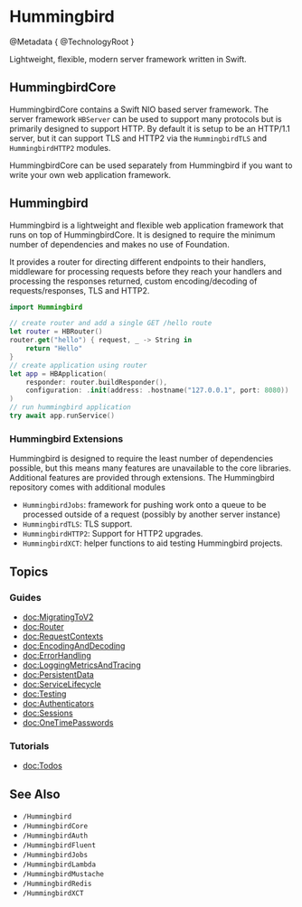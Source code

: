 # Hummingbird

@Metadata {
    @TechnologyRoot
}

Lightweight, flexible, modern server framework written in Swift.

## HummingbirdCore

HummingbirdCore contains a Swift NIO based server framework. The server framework `HBServer` can be used to support many protocols but is primarily designed to support HTTP. By default it is setup to be an HTTP/1.1 server, but it can support TLS and HTTP2 via the `HummingbirdTLS` and `HummingbirdHTTP2` modules.

HummingbirdCore can be used separately from Hummingbird if you want to write your own web application framework.

## Hummingbird

Hummingbird is a lightweight and flexible web application framework that runs on top of HummingbirdCore. It is designed to require the minimum number of dependencies and makes no use of Foundation.

It provides a router for directing different endpoints to their handlers, middleware for processing requests before they reach your handlers and processing the responses returned, custom encoding/decoding of requests/responses, TLS and HTTP2.

```swift
import Hummingbird

// create router and add a single GET /hello route
let router = HBRouter()
router.get("hello") { request, _ -> String in
    return "Hello"
}
// create application using router
let app = HBApplication(
    responder: router.buildResponder(),
    configuration: .init(address: .hostname("127.0.0.1", port: 8080))
)
// run hummingbird application
try await app.runService()
```

### Hummingbird Extensions

Hummingbird is designed to require the least number of dependencies possible, but this means many features are unavailable to the core libraries. Additional features are provided through extensions. The Hummingbird repository comes with additional modules 

- ``HummingbirdJobs``: framework for pushing work onto a queue to be processed outside of a request (possibly by another server instance)
- ``HummingbirdTLS``: TLS support.
- ``HummingbirdHTTP2``: Support for HTTP2 upgrades.
- ``HummingbirdXCT``: helper functions to aid testing Hummingbird projects.

## Topics

### Guides

- <doc:MigratingToV2>
- <doc:Router>
- <doc:RequestContexts>
- <doc:EncodingAndDecoding>
- <doc:ErrorHandling>
- <doc:LoggingMetricsAndTracing>
- <doc:PersistentData>
- <doc:ServiceLifecycle>
- <doc:Testing>
- <doc:Authenticators>
- <doc:Sessions>
- <doc:OneTimePasswords>

### Tutorials

- <doc:Todos>

## See Also

- ``/Hummingbird``
- ``/HummingbirdCore``
- ``/HummingbirdAuth``
- ``/HummingbirdFluent``
- ``/HummingbirdJobs``
- ``/HummingbirdLambda``
- ``/HummingbirdMustache``
- ``/HummingbirdRedis``
- ``/HummingbirdXCT``
